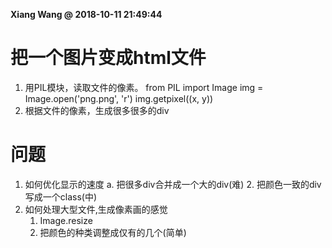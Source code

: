 **Xiang Wang @ 2018-10-11 21:49:44**

# 把一个图片变成html文件
1. 用PIL模块，读取文件的像素。
    from PIL import Image
    img = Image.open('png.png', 'r')
    img.getpixel((x, y))
2. 根据文件的像素，生成很多很多的div

# 问题
1. 如何优化显示的速度
    a. 把很多div合并成一个大的div(难)
    2. 把颜色一致的div写成一个class(中)
2. 如何处理大型文件,生成像素画的感觉
    1. Image.resize
    2. 把颜色的种类调整成仅有的几个(简单)
